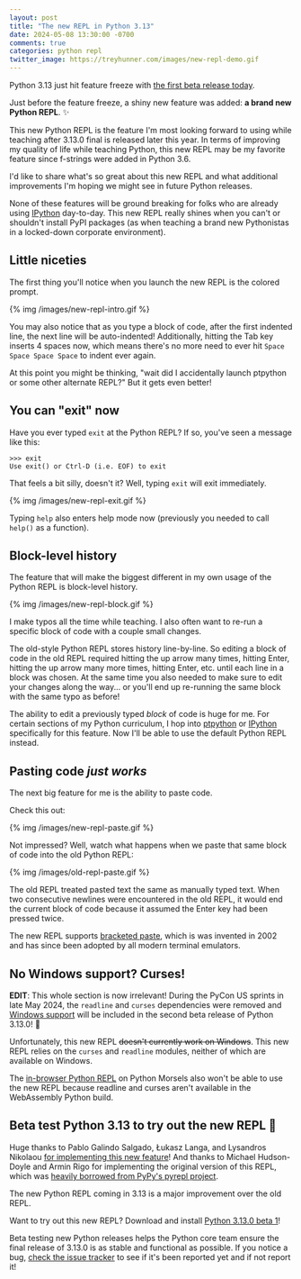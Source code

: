 ```yaml
---
layout: post
title: "The new REPL in Python 3.13"
date: 2024-05-08 13:30:00 -0700
comments: true
categories: python repl
twitter_image: https://treyhunner.com/images/new-repl-demo.gif
---
```


Python 3.13 just hit feature freeze with [the first beta release today](https://www.python.org/downloads/release/python-3130b1/).

Just before the feature freeze, a shiny new feature was added: **a brand new Python REPL**. ✨

This new Python REPL is the feature I'm most looking forward to using while teaching after 3.13.0 final is released later this year.
In terms of improving my quality of life while teaching Python, this new REPL may be my favorite feature since f-strings were added in Python 3.6.

I'd like to share what's so great about this new REPL and what additional improvements I'm hoping we might see in future Python releases.

None of these features will be ground breaking for folks who are already using [IPython][] day-to-day.
This new REPL really shines when you can't or shouldn't install PyPI packages (as when teaching a brand new Pythonistas in a locked-down corporate environment).


## Little niceties

The first thing you'll notice when you launch the new REPL is the colored prompt.

{% img /images/new-repl-intro.gif %}

You may also notice that as you type a block of code, after the first indented line, the next line will be auto-indented!
Additionally, hitting the Tab key inserts 4 spaces now, which means there's no more need to ever hit `Space Space Space Space` to indent ever again.

At this point you might be thinking, "wait did I accidentally launch ptpython or some other alternate REPL?"
But it gets even better!


## You can "exit" now

Have you ever typed `exit` at the Python REPL?
If so, you've seen a message like this:

```pycon
>>> exit
Use exit() or Ctrl-D (i.e. EOF) to exit
```

That feels a bit silly, doesn't it?
Well, typing `exit` will exit immediately.

{% img /images/new-repl-exit.gif %}

Typing `help` also enters help mode now (previously you needed to call `help()` as a function).


## Block-level history

The feature that will make the biggest different in my own usage of the Python REPL is block-level history.

{% img /images/new-repl-block.gif %}

I make typos all the time while teaching.
I also often want to re-run a specific block of code with a couple small changes.

The old-style Python REPL stores history line-by-line.
So editing a block of code in the old REPL required hitting the up arrow many times, hitting Enter, hitting the up arrow many more times, hitting Enter, etc. until each line in a block was chosen.
At the same time you also needed to make sure to edit your changes along the way... or you'll end up re-running the same block with the same typo as before!

The ability to edit a previously typed *block* of code is huge for me.
For certain sections of my Python curriculum, I hop into [ptpython][] or [IPython][] specifically for this feature.
Now I'll be able to use the default Python REPL instead.


## Pasting code *just works*

The next big feature for me is the ability to paste code.

Check this out:

{% img /images/new-repl-paste.gif %}

Not impressed?
Well, watch what happens when we paste that same block of code into the old Python REPL:

{% img /images/old-repl-paste.gif %}

The old REPL treated pasted text the same as manually typed text.
When two consecutive newlines were encountered in the old REPL, it would end the current block of code because it assumed the Enter key had been pressed twice.

The new REPL supports [bracketed paste][], which is was invented in 2002 and has since been adopted by all modern terminal emulators.


## No Windows support? Curses!

**EDIT**: This whole section is now irrelevant!
During the PyCon US sprints in late May 2024, the `readline` and `curses` dependencies were removed and [Windows support](https://mastodon.social/@tonybaloney@fosstodon.org/112477098540793635) will be included in the second beta release of Python 3.13.0! 🎉

Unfortunately, this new REPL <strike>doesn't currently work on Windows</strike>.
This new REPL relies on the `curses` and `readline` modules, neither of which are available on Windows.

The [in-browser Python REPL](https://pym.dev/repl) on Python Morsels also won't be able to use the new REPL because readline and curses aren't available in the WebAssembly Python build.


## Beta test Python 3.13 to try out the new REPL 💖

Huge thanks to Pablo Galindo Salgado, Łukasz Langa, and Lysandros Nikolaou [for implementing this new feature](https://docs.python.org/3.13/whatsnew/3.13.html)!
And thanks to Michael Hudson-Doyle and Armin Rigo for implementing the original version of this REPL, which was [heavily borrowed from PyPy's pyrepl project](https://github.com/pypy/pyrepl).

The new Python REPL coming in 3.13 is a major improvement over the old REPL.

Want to try out this new REPL?
Download and install [Python 3.13.0 beta 1](https://www.python.org/downloads/release/python-3130b1/)!

Beta testing new Python releases helps the Python core team ensure the final release of 3.13.0 is as stable and functional as possible.
If you notice a bug, [check the issue tracker](https://github.com/python/cpython/issues) to see if it's been reported yet and if not report it!


[ptpython]: https://github.com/prompt-toolkit/ptpython
[ipython]: https://github.com/ipython/ipython
[bracketed paste]: https://en.wikipedia.org/wiki/Bracketed-paste
